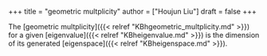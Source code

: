 +++
title = "geometric multplicity"
author = ["Houjun Liu"]
draft = false
+++

The [geometric multplicity]({{< relref "KBhgeometric_multplicity.md" >}}) for a given [eigenvalue]({{< relref "KBheigenvalue.md" >}}) is the dimension of its generated [eigenspace]({{< relref "KBheigenspace.md" >}}).